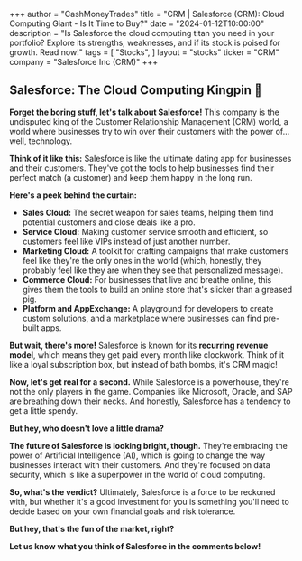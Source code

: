 +++
author = "CashMoneyTrades"
title = "CRM |  Salesforce (CRM): Cloud Computing Giant - Is It Time to Buy?"
date = "2024-01-12T10:00:00"
description = "Is Salesforce the cloud computing titan you need in your portfolio? Explore its strengths, weaknesses, and if its stock is poised for growth. Read now!"
tags = [
"Stocks",
]
layout = "stocks"
ticker = "CRM"
company = "Salesforce Inc (CRM)"
+++
        


## Salesforce: The Cloud Computing Kingpin 👑 

**Forget the boring stuff, let's talk about Salesforce!** This company is the undisputed king of the Customer Relationship Management (CRM) world, a world where businesses try to win over their customers with the power of... well, technology. 

**Think of it like this:** Salesforce is like the ultimate dating app for businesses and their customers. They've got the tools to help businesses find their perfect match (a customer) and keep them happy in the long run. 

**Here's a peek behind the curtain:** 

* **Sales Cloud:** The secret weapon for sales teams, helping them find potential customers and close deals like a pro.
* **Service Cloud:**  Making customer service smooth and efficient, so customers feel like VIPs instead of just another number.
* **Marketing Cloud:**  A toolkit for crafting campaigns that make customers feel like they're the only ones in the world (which, honestly, they probably feel like they are when they see that personalized message). 
* **Commerce Cloud:**  For businesses that live and breathe online, this gives them the tools to build an online store that's slicker than a greased pig.
* **Platform and AppExchange:**  A playground for developers to create custom solutions, and a marketplace where businesses can find pre-built apps. 

**But wait, there's more!**  Salesforce is known for its **recurring revenue model**, which means they get paid every month like clockwork. Think of it like a loyal subscription box, but instead of bath bombs, it's CRM magic! 

**Now, let's get real for a second.**  While Salesforce is a powerhouse, they're not the only players in the game. Companies like Microsoft, Oracle, and SAP are breathing down their necks.  And honestly, Salesforce has a tendency to get a little spendy.  

**But hey, who doesn't love a little drama?** 

**The future of Salesforce is looking bright, though.** They're embracing the power of Artificial Intelligence (AI), which is going to change the way businesses interact with their customers.  And they're focused on data security, which is like a superpower in the world of cloud computing.

**So, what's the verdict?**  Ultimately, Salesforce is a force to be reckoned with, but whether it's a good investment for you is something you'll need to decide based on your own financial goals and risk tolerance.  

**But hey, that's the fun of the market, right?**  

**Let us know what you think of Salesforce in the comments below!** 

        